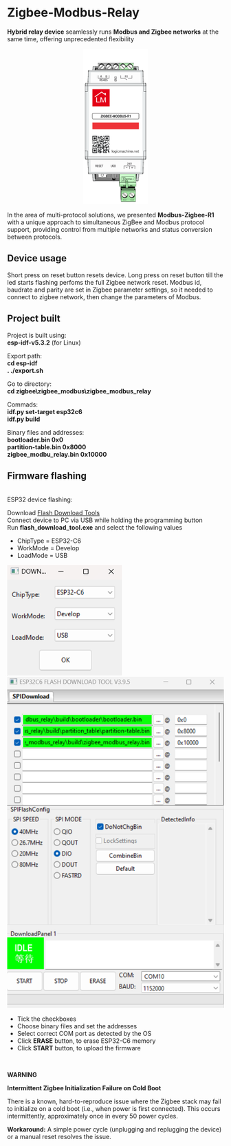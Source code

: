 # Zigbee-Modbus-Relay

**Hybrid relay device** seamlessly runs **Modbus and Zigbee networks**
at the same time, offering unprecedented flexibility

<p align="center">
  <img src="pictures/ZIGBEE_MODBUS_R1_TOP.png" alt="device_1" width="150"/>
</p>

In the area of multi-protocol solutions, we presented **Modbus-Zigbee-R1**
with a unique approach to simultaneous ZigBee and Modbus protocol support,
providing control from multiple networks and status conversion between protocols. 

## Device usage

Short press on reset button resets device. Long press on reset button
till the led starts flashing perfoms the full Zigbee network reset.
Modbus id, baudrate and parity are set in Zigbee parameter settings,
so it needed to connect to zigbee network, then change the parameters
of Modbus.


## Project built

Project is built using: <br>
**esp-idf-v5.3.2** (for Linux) <br>

Export path: <br>
**cd esp-idf** <br>
**. ./export.sh**

Go to directory: <br>
**cd zigbee\zigbee_modbus\zigbee_modbus_relay** <br>

Commads: <br>
**idf.py set-target esp32c6** <br>
**idf.py build** <br>


Binary files and addresses: <br>
**bootloader.bin 0x0** <br>
**partition-table.bin 0x8000** <br>
**zigbee_modbu_relay.bin 0x10000**

## Firmware flashing
<br>
ESP32 device flashing: <br>

Download [Flash Download Tools](https://www.espressif.com/en/support/download/other-tools) <br>
Connect device to PC via USB while holding the programming button <br>
Run **flash_download_tool.exe** and select the following values <br>

* ChipType = ESP32-C6
* WorkMode = Develop
* LoadMode = USB

![setup_1](pictures/flash_download_tool_1.png) <br>
![setup_2](pictures/flash_download_tool_2.png) <br>

* Tick the checkboxes
* Choose binary files and set the addresses
* Select correct COM port as detected by the OS
* Click **ERASE** button, to erase ESP32-C6 memory
* Click **START** button, to upload the firmware

<br>

**WARNING**

**Intermittent Zigbee Initialization Failure on Cold Boot**

There is a known, hard-to-reproduce issue where the Zigbee stack may fail to initialize on a cold boot (i.e., when power is first connected). This occurs intermittently, approximately once in every 50 power cycles.

**Workaround:** A simple power cycle (unplugging and replugging the device) or a manual reset resolves the issue.

